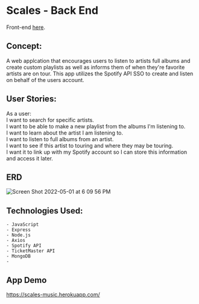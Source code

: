 # Scales - Back End

Front-end [here](https://github.com/evanmkeith/scales-FE). 

## Concept:
A web applcation that encourages users to listen to artists full albums and create custom playlists as well as informs them of when they're favorite artists are on tour. This app utilizes the Spotify API SSO to create and listen on behalf of the users account. 

## User Stories: 
As a user: <br>
I want to search for specific artists. <br>
I want to be able to make a new playlist from the albums I'm listening to. <br>
I want to learn about the artist I am listening to. <br>
I want to listen to full albums from an artist. <br>
I want to see if this artist to touring and where they may be touring. <br>
I want it to link up with my Spotify account so I can store this information and access it later. <br>

## ERD
![Screen Shot 2022-05-01 at 6 09 56 PM](https://user-images.githubusercontent.com/55766816/166173112-0c514dee-bf80-4871-80e1-63bef7db070c.png)

## Technologies Used:
    - JavaScript
    - Express
    - Node.js
    - Axios
    - Spotify API 
    - TicketMaster API
    - MongoDB
    - 


## App Demo
https://scales-music.herokuapp.com/
